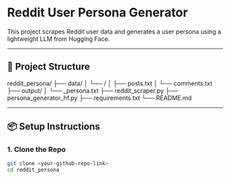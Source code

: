 # Reddit User Persona Generator

This project scrapes Reddit user data and generates a user persona using a lightweight LLM from Hugging Face.

---

## 🧩 Project Structure

reddit_persona/
├── data/
│   └── <username>/
│       ├── posts.txt
│       └── comments.txt
├── output/
│   └── <username>_persona.txt
├── reddit_scraper.py
├── persona_generator_hf.py
├── requirements.txt
└── README.md

---

## 📦 Setup Instructions

### 1. Clone the Repo

```bash
git clone <your-github-repo-link>
cd reddit_persona
